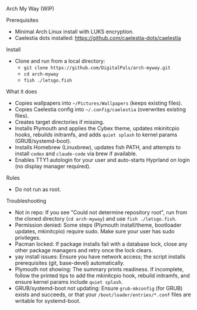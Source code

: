 Arch My Way (WIP)

Prerequisites
- Minimal Arch Linux install with LUKS encryption.
- Caelestia dots installed: https://github.com/caelestia-dots/caelestia

Install
- Clone and run from a local directory:
  - `git clone https://github.com/DigitalPals/arch-myway.git`
  - `cd arch-myway`
  - `fish ./letsgo.fish`

What it does
- Copies wallpapers into `~/Pictures/Wallpapers` (keeps existing files).
- Copies Caelestia config into `~/.config/caelestia` (overwrites existing files).
- Creates target directories if missing.
- Installs Plymouth and applies the Cybex theme, updates mkinitcpio hooks, rebuilds initramfs, and adds `quiet splash` to kernel params (GRUB/systemd-boot).
- Installs Homebrew (Linuxbrew), updates fish PATH, and attempts to install `codex` and `claude-code` via brew if available.
 - Enables TTY1 autologin for your user and auto-starts Hyprland on login (no display manager required).

Rules
- Do not run as root.

Troubleshooting
- Not in repo: If you see "Could not determine repository root", run from the cloned directory (`cd arch-myway`) and use `fish ./letsgo.fish`.
- Permission denied: Some steps (Plymouth install/theme, bootloader updates, mkinitcpio) require sudo. Make sure your user has sudo privileges.
- Pacman locked: If package installs fail with a database lock, close any other package managers and retry once the lock clears.
- yay install issues: Ensure you have network access; the script installs prerequisites (git, base-devel) automatically.
- Plymouth not showing: The summary prints readiness. If incomplete, follow the printed tips to add the mkinitcpio hook, rebuild initramfs, and ensure kernel params include `quiet splash`.
- GRUB/systemd-boot not updating: Ensure `grub-mkconfig` (for GRUB) exists and succeeds, or that your `/boot/loader/entries/*.conf` files are writable for systemd-boot.
